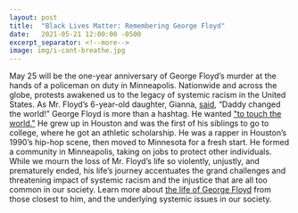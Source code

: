 ```yaml
---
layout: post
title:  "Black Lives Matter: Remembering George Floyd"
date:   2021-05-21 12:00:00 -0500
excerpt_separator: <!--more-->
image: img/i-cant-breathe.jpg
---
```

May 25 will be the one-year anniversary of George Floyd’s murder at the hands of a policeman on duty in Minneapolis. Nationwide and across the globe, protests awakened us to the legacy of systemic racism <!--more--> in the United States. As Mr. Floyd’s 6-year-old daughter, Gianna, [said][said], “Daddy changed the world!” George Floyd is more than a hashtag. He wanted ["to touch the world."][world] He grew up in Houston and was the first of his siblings to go to college, where he got an athletic scholarship. He was a rapper in Houston’s 1990’s hip-hop scene, then moved to Minnesota for a fresh start. He formed a community in Minneapolis, taking on jobs to protect other individuals. While we mourn the loss of Mr. Floyd’s life so violently, unjustly, and prematurely ended, his life’s journey accentuates the grand challenges and threatening impact of systemic racism and the injustice that are all too common in our society. Learn more about [the life of George Floyd][life] from those closest to him, and the underlying systemic issues in our society.

[said]: https://r20.rs6.net/tn.jsp?f=0017SGZ1qiak4cQ07Th41xF3q6Nbmq8-C3r6clTgeaIsvjYvd05UCTvZai-JKWtOxxUQU8Rp5rn3Z3fLA0L8PdYnBoT3sv5DCKFJQrFNOSQQlBwmNi42ug4n5uWPi_CQa0Wu6JFwbaguVB1Br6VyxIV887o5jbwEWW6S_iyA0ATTps=&c=B2SWID8N9GPQsoZe2EkdTZOR5qHmU3kNSrXvMWujC_XmbJ1txnIUVg==&ch=2eefSvtxt7SZEFq_ySVUeXaBODEw_teN8K-x2HZkpvuVXzLXNwub9A==
[world]: https://r20.rs6.net/tn.jsp?f=0017SGZ1qiak4cQ07Th41xF3q6Nbmq8-C3r6clTgeaIsvjYvd05UCTvZcTuf8v3_JjXXBANLK-_Uu73mH5VeG0PywIeEI_Rn-D3EE_hmOoB_5W3gxeOcWGZM0sLzB4Rp_8nLu1KcaJl2D9OmQXjRExphdxomfuvX_BuALgAEAtMBtIn0cch4I7q9W0hhUU_JStS&c=B2SWID8N9GPQsoZe2EkdTZOR5qHmU3kNSrXvMWujC_XmbJ1txnIUVg==&ch=2eefSvtxt7SZEFq_ySVUeXaBODEw_teN8K-x2HZkpvuVXzLXNwub9A==
[life]: https://r20.rs6.net/tn.jsp?f=0017SGZ1qiak4cQ07Th41xF3q6Nbmq8-C3r6clTgeaIsvjYvd05UCTvZai-JKWtOxxU7_PIv3zWU83ToTV2f9sPRC3-ZqQL49xaMhX23jGxhVl1unhWDnxfUCek8SUbAU8XLIjHmMAxCmMBmmMCMkYYOBnmmsnbshXffkf41yAIqCZ9axcOe1qcUBEJTMKEpijW74l1dKtaxQwh71g7lhg8NDZnujakKKKBk5pRFxYhm19zWpJs61z0ZflexNCs_o8I&c=B2SWID8N9GPQsoZe2EkdTZOR5qHmU3kNSrXvMWujC_XmbJ1txnIUVg==&ch=2eefSvtxt7SZEFq_ySVUeXaBODEw_teN8K-x2HZkpvuVXzLXNwub9A==
